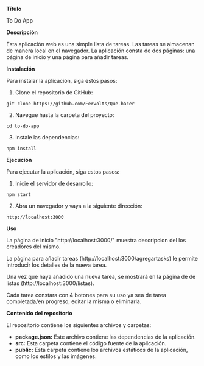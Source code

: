 **Título**

To Do App

**Descripción**

Esta aplicación web es una simple lista de tareas. Las tareas se almacenan de manera local en el navegador. La aplicación consta de dos páginas: una página de inicio y una página para añadir tareas.

**Instalación**

Para instalar la aplicación, siga estos pasos:

1. Clone el repositorio de GitHub:

```
git clone https://github.com/Fervolts/Que-hacer
```

2. Navegue hasta la carpeta del proyecto:

```
cd to-do-app
```

3. Instale las dependencias:

```
npm install
```

**Ejecución**

Para ejecutar la aplicación, siga estos pasos:

1. Inicie el servidor de desarrollo:

```
npm start
```

2. Abra un navegador y vaya a la siguiente dirección:

```
http://localhost:3000
```

**Uso**

La página de inicio "http://localhost:3000/" muestra descripcion del los creadores del mismo.

La página para añadir tareas (http://localhost:3000/agregartasks) le permite introducir los detalles de la nueva tarea.

Una vez que haya añadido una nueva tarea, se mostrará en la página de de listas (http://localhost:3000/listas).

Cada tarea constara con 4 botones para su uso ya sea de tarea completada/en progreso, editar la misma o eliminarla.

**Contenido del repositorio**

El repositorio contiene los siguientes archivos y carpetas:

* **package.json:** Este archivo contiene las dependencias de la aplicación.
* **src:** Esta carpeta contiene el código fuente de la aplicación.
* **public:** Esta carpeta contiene los archivos estáticos de la aplicación, como los estilos y las imágenes.
